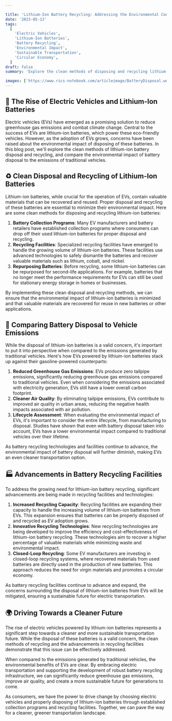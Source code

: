 ```yaml
---

title: 'Lithium-Ion Battery Recycling: Addressing the Environmental Concerns of Electric Vehicles'
date: '2023-05-13'
tags:
  [
    'Electric Vehicles',
    'Lithium-Ion Batteries',
    'Battery Recycling',
    'Environmental Impact',
    'Sustainable Transportation',
    'Circular Economy',
  ]
draft: false
summary: 'Explore the clean methods of disposing and recycling lithium-ion batteries, addressing the concerns surrounding electric vehicles. Learn about the environmental benefits of EVs compared to traditional vehicles and discover the advancements in battery recycling facilities that mitigate the impact of battery disposal.'

images: ['https://www.rics-notebook.com/articleimage/BatteryDisposal.webp']
---
```


## 🔋 The Rise of Electric Vehicles and Lithium-Ion Batteries

Electric vehicles (EVs) have emerged as a promising solution to reduce greenhouse gas emissions and combat climate change. Central to the success of EVs are lithium-ion batteries, which power these eco-friendly vehicles. However, as the adoption of EVs grows, concerns have been raised about the environmental impact of disposing of these batteries. In this blog post, we'll explore the clean methods of lithium-ion battery disposal and recycling, and compare the environmental impact of battery disposal to the emissions of traditional vehicles.

## ♻️ Clean Disposal and Recycling of Lithium-Ion Batteries

Lithium-ion batteries, while crucial for the operation of EVs, contain valuable materials that can be recovered and reused. Proper disposal and recycling of these batteries are essential to minimize their environmental impact. Here are some clean methods for disposing and recycling lithium-ion batteries:

1. **Battery Collection Programs**: Many EV manufacturers and battery retailers have established collection programs where consumers can drop off their used lithium-ion batteries for proper disposal and recycling.
2. **Recycling Facilities**: Specialized recycling facilities have emerged to handle the growing volume of lithium-ion batteries. These facilities use advanced technologies to safely dismantle the batteries and recover valuable materials such as lithium, cobalt, and nickel.
3. **Repurposing Batteries**: Before recycling, some lithium-ion batteries can be repurposed for second-life applications. For example, batteries that no longer meet the performance requirements for EVs can still be used for stationary energy storage in homes or businesses.

By implementing these clean disposal and recycling methods, we can ensure that the environmental impact of lithium-ion batteries is minimized and that valuable materials are recovered for reuse in new batteries or other applications.

## 🍃 Comparing Battery Disposal to Vehicle Emissions

While the disposal of lithium-ion batteries is a valid concern, it's important to put it into perspective when compared to the emissions generated by traditional vehicles. Here's how EVs powered by lithium-ion batteries stack up against their gasoline-powered counterparts:

1. **Reduced Greenhouse Gas Emissions**: EVs produce zero tailpipe emissions, significantly reducing greenhouse gas emissions compared to traditional vehicles. Even when considering the emissions associated with electricity generation, EVs still have a lower overall carbon footprint.
2. **Cleaner Air Quality**: By eliminating tailpipe emissions, EVs contribute to improved air quality in urban areas, reducing the negative health impacts associated with air pollution.
3. **Lifecycle Assessment**: When evaluating the environmental impact of EVs, it's important to consider the entire lifecycle, from manufacturing to disposal. Studies have shown that even with battery disposal taken into account, EVs have a lower environmental impact compared to traditional vehicles over their lifetime.

As battery recycling technologies and facilities continue to advance, the environmental impact of battery disposal will further diminish, making EVs an even cleaner transportation option.

## 🏭 Advancements in Battery Recycling Facilities

To address the growing need for lithium-ion battery recycling, significant advancements are being made in recycling facilities and technologies:

1. **Increased Recycling Capacity**: Recycling facilities are expanding their capacity to handle the increasing volume of lithium-ion batteries from EVs. This expansion ensures that batteries can be properly disposed of and recycled as EV adoption grows.
2. **Innovative Recycling Technologies**: New recycling technologies are being developed to improve the efficiency and cost-effectiveness of lithium-ion battery recycling. These technologies aim to recover a higher percentage of valuable materials while minimizing waste and environmental impact.
3. **Closed-Loop Recycling**: Some EV manufacturers are investing in closed-loop recycling systems, where recovered materials from used batteries are directly used in the production of new batteries. This approach reduces the need for virgin materials and promotes a circular economy.

As battery recycling facilities continue to advance and expand, the concerns surrounding the disposal of lithium-ion batteries from EVs will be mitigated, ensuring a sustainable future for electric transportation.

## 🌍 Driving Towards a Cleaner Future

The rise of electric vehicles powered by lithium-ion batteries represents a significant step towards a cleaner and more sustainable transportation future. While the disposal of these batteries is a valid concern, the clean methods of recycling and the advancements in recycling facilities demonstrate that this issue can be effectively addressed.

When compared to the emissions generated by traditional vehicles, the environmental benefits of EVs are clear. By embracing electric transportation and supporting the development of robust battery recycling infrastructure, we can significantly reduce greenhouse gas emissions, improve air quality, and create a more sustainable future for generations to come.

As consumers, we have the power to drive change by choosing electric vehicles and properly disposing of lithium-ion batteries through established collection programs and recycling facilities. Together, we can pave the way for a cleaner, greener transportation landscape.
